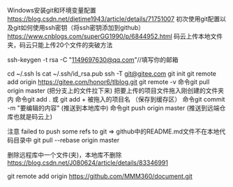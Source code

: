 Windows安装git和环境变量配置
							https://blog.csdn.net/dietime1943/article/details/71751007
初次使用git配置以及git如何使用ssh密钥（将ssh密钥添加到github）
														https://www.cnblogs.com/superGG1990/p/6844952.html
码云上传本地文件夹，码云只能上传20个文件的突破方法

ssh-keygen -t rsa -C "1149697630@qq.com"//填写你的邮箱

cd ~/.ssh
ls
cat ~/.ssh/id_rsa.pub
ssh -T git@gitee.com
git init
git remote add origin https://gitee.com/honor6/tlblog.git
git remote -v
命令git pull origin master (把分支上的文件拉下来)
把要上传的项目文件拖入刚创建的文件夹内
命令git add . 或 git add + 被拖入的项目名 （保存到缓存区）
命令git commit -m "要编辑的内容" (推送到本地库中)
命令git push origin master (推送到远端仓库也就是码云上)

注意 failed to push some refs to git => github中的README.md文件不在本地代码目录中
git pull --rebase origin master

删除远程库中一个文件(夹)，本地库不删除
	https://blog.csdn.net/J080624/article/details/83346991

git remote add origin https://github.com/MMM360/document.git